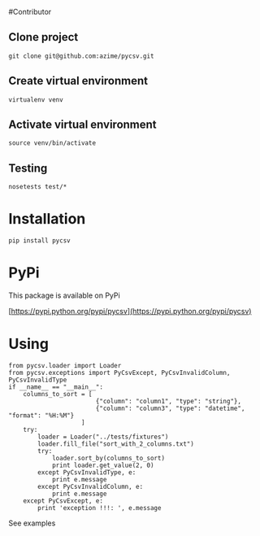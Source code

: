 #Contributor

## Clone project

```
git clone git@github.com:azime/pycsv.git
```

## Create virtual environment

```
virtualenv venv
```

## Activate virtual environment

```
source venv/bin/activate
```

## Testing

```
nosetests test/*
```

# Installation

`
pip install pycsv
`

# PyPi

This package is available on PyPi

[https://pypi.python.org/pypi/pycsv](https://pypi.python.org/pypi/pycsv)

# Using



    from pycsv.loader import Loader
    from pycsv.exceptions import PyCsvExcept, PyCsvInvalidColumn, PyCsvInvalidType
    if __name__ == "__main__":
        columns_to_sort = [
                            {"column": "column1", "type": "string"},
                            {"column": "column3", "type": "datetime", "format": "%H:%M"}
                        ]
        try:
            loader = Loader("../tests/fixtures")
            loader.fill_file("sort_with_2_columns.txt")
            try:
                loader.sort_by(columns_to_sort)
                print loader.get_value(2, 0)
            except PyCsvInvalidType, e:
                print e.message
            except PyCsvInvalidColumn, e:
                print e.message
        except PyCsvExcept, e:
            print 'exception !!!: ', e.message


See examples
